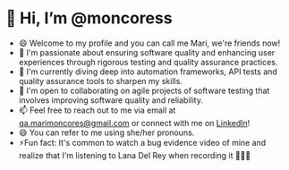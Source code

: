# 👋 Hi, I’m @moncoress

- 😄 Welcome to my profile and you can call me Mari, we're friends now!
- 👀 I'm passionate about ensuring software quality and enhancing user experiences through rigorous testing and quality assurance practices.
- 🌱 I'm currently diving deep into automation frameworks, API tests and quality assurance tools to sharpen my skills.
- 💞️ I'm open to collaborating on agile projects of software testing that involves improving software quality and reliability.
- 📫 Feel free to reach out to me via email at qa.marimoncores@gmail.com or connect with me on [LinkedIn](https://www.linkedin.com/in/moncoress/)!
- 😄 You can refer to me using she/her pronouns.
- ⚡Fun fact: It's common to watch a bug evidence video of mine and realize that I'm listening to Lana Del Rey when recording it 💁🏼‍♀️
<!---
moncoress/moncoress is a ✨ special ✨ repository because its `README.md` (this file) appears on your GitHub profile.
You can click the Preview link to take a look at your changes.
--->
